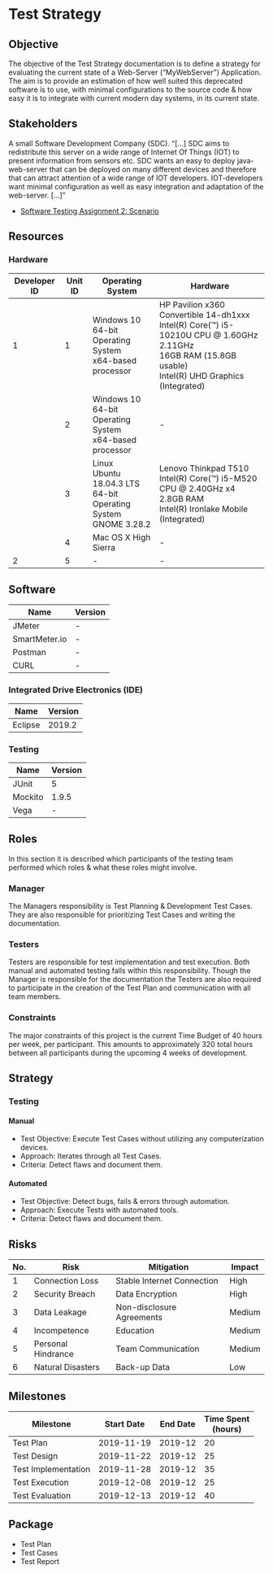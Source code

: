 # Test Strategy
## Objective
The objective of the Test Strategy documentation is to define a strategy for evaluating the current state of a Web-Server
(“MyWebServer”) Application. The aim is to provide an estimation of how well suited this deprecated software is to use,
with minimal configurations to the source code & how easy it is to integrate with current modern day systems, in its current state.

## Stakeholders
A small Software Development Company (SDC).
“[...] SDC aims to redistribute this server on a wide range of Internet Of Things (IOT) to present information from sensors etc. 
SDC wants an easy to deploy java-web-server that can be deployed on many different devices and therefore that can attract attention 
of a wide range of IOT developers. IOT-developers want minimal configuration as well as easy integration and adaptation of the 
web-server. [...]” 

- [Software Testing Assignment 2: Scenario](https://coursepress.lnu.se/kurs/mjukvarutestning/labs/a2/)

## Resources
### Hardware
| Developer ID | Unit ID | Operating System | Hardware |
|---|---|---|---|
| 1 | 1 | Windows 10<br>64-bit Operating System<br>x64-based processor | HP Pavilion x360 Convertible 14-dh1xxx<br>Intel(R) Core(™) i5-10210U CPU @ 1.60GHz 2.11GHz<br>16GB RAM (15.8GB usable)<br>Intel(R) UHD Graphics (Integrated) |
|   | 2 | Windows 10<br>64-bit Operating System<br>x64-based processor | - |
|   | 3 | Linux<br>Ubuntu 18.04.3 LTS<br>64-bit Operating System<br>GNOME 3.28.2 | Lenovo Thinkpad T510<br>Intel(R) Core(™) i5-M520 CPU @ 2.40GHz x4<br>2.8GB RAM<br>Intel(R) Ironlake Mobile (Integrated) |
|   | 4 | Mac OS X High Sierra | - |
| 2 | 5 | - | - |

## Software
| Name | Version |
|---|---|
| JMeter | - |
| SmartMeter.io | - |
| Postman | - |
| CURL | - |

### Integrated Drive Electronics (IDE)
| Name | Version |
|---|---|
| Eclipse | 2019.2 |

### Testing
| Name | Version |
|---|---|
| JUnit | 5 |
| Mockito | 1.9.5 |
| Vega | - |

## Roles
In this section it is described which participants of the testing team performed which roles & what these roles might involve.

### Manager
The Managers responsibility is Test Planning & Development Test Cases. They are also responsible for prioritizing Test Cases and writing the documentation.

### Testers
Testers are responsible for test implementation and test execution. Both manual and automated testing falls within this responsibility. Though the Manager is responsible for the documentation the Testers are also required to participate in the creation of the Test Plan and communication with all team members.

### Constraints
The major constraints of this project is the current Time Budget of 40 hours per week, per participant. This amounts to approximately 320 total hours between all participants during the upcoming 4 weeks of development.

## Strategy
### Testing
#### Manual
- Test Objective: Execute Test Cases without utilizing any computerization devices.
- Approach: Iterates through all Test Cases.
- Criteria: Detect flaws and document them.
#### Automated
- Test Objective: Detect bugs, fails & errors through automation.
- Approach: Execute Tests with automated tools.
- Criteria: Detect flaws and document them.

## Risks
| No. | Risk | Mitigation | Impact |
|---|---|---|---|
| 1 | Connection Loss | Stable Internet Connection | High |
| 2 | Security Breach | Data Encryption | High |
| 3 | Data Leakage | Non-disclosure Agreements | Medium |
| 4 | Incompetence | Education | Medium |
| 5 | Personal Hindrance | Team Communication | Medium |
| 6 | Natural Disasters | Back-up Data | Low |

## Milestones
| Milestone | Start Date | End Date | Time Spent<br>(hours) |
|---|---|---|---|
| Test Plan | 2019-11-19 | 2019-12 | 20 |
| Test Design | 2019-11-22 | 2019-12 | 25 |
| Test Implementation | 2019-11-28 | 2019-12 | 35 |
| Test Execution | 2019-12-08 | 2019-12 | 25 |
| Test Evaluation | 2019-12-13 | 2019-12 | 40 |

## Package
- Test Plan
- Test Cases
- Test Report
